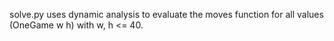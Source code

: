 solve.py uses dynamic analysis to evaluate the moves function for all values
(OneGame w h) with w, h <= 40.


